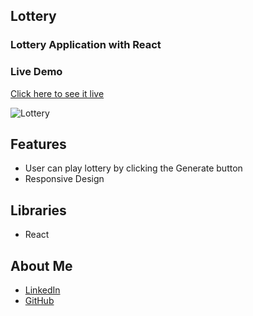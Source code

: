 
## Lottery
### Lottery Application with React

### Live Demo
[Click here to see it live](https://MBeklevic.github.io/lottery_project/)


![Lottery](https://user-images.githubusercontent.com/113860249/212472926-76633618-fb52-41cd-8dff-533fa0a6ecdb.PNG)


## Features
- User can play lottery by clicking the Generate button
- Responsive Design

## Libraries
- React


## About Me
- [LinkedIn](https://linkedin.com/in/mustafabekleviç/)
- [GitHub](https://github.com/MBeklevic)


